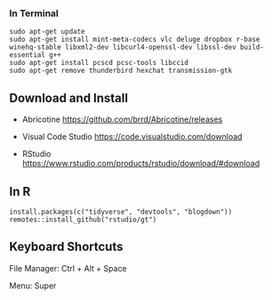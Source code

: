 
### In Terminal

```
sudo apt-get update 
sudo apt-get install mint-meta-codecs vlc deluge dropbox r-base winehq-stable libxml2-dev libcurl4-openssl-dev libssl-dev build-essential g++
sudo apt-get install pcscd pcsc-tools libccid
sudo apt-get remove thunderbird hexchat transmission-gtk
```

## Download and Install

- Abricotine
https://github.com/brrd/Abricotine/releases

- Visual Code Studio
https://code.visualstudio.com/download

- RStudio
https://www.rstudio.com/products/rstudio/download/#download

## In R

```
install.packages(c("tidyverse", "devtools", "blogdown"))
remotes::install_github("rstudio/gt")
```

## Keyboard Shortcuts

File Manager: Ctrl + Alt + Space

Menu: Super
